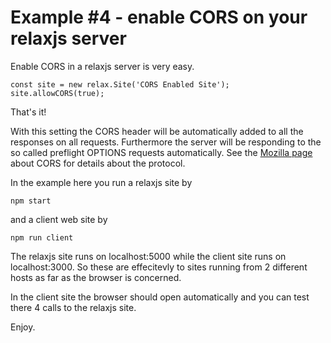 # Example #4 - enable CORS on your relaxjs server

Enable CORS in a relaxjs server is very easy.

    const site = new relax.Site('CORS Enabled Site');
    site.allowCORS(true);

That's it!

With this setting the CORS header will be automatically added to all the responses on all requests.
Furthermore the server will be responding to the so called preflight OPTIONS requests automatically.
See the [Mozilla page](https://developer.mozilla.org/en-US/docs/Web/HTTP/Access_control_CORS) about CORS for details about the protocol.

In the example here you run a relaxjs site by

    npm start

and a client web site by

    npm run client

The relaxjs site runs on localhost:5000 while the client site runs on localhost:3000.
So these are effecitevly to sites running from 2 different hosts as far as the browser is concerned.

In the client site the browser should open automatically and you can test there 4 calls to the relaxjs site.

Enjoy.
